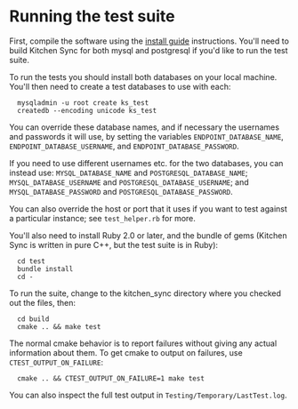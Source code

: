 Running the test suite
======================

First, compile the software using the [install guide](INSTALL.md) instructions.  You'll need
to build Kitchen Sync for both mysql and postgresql if you'd like to run the test suite.

To run the tests you should install both databases on your local machine.  You'll then need
to create a test databases to use with each:
```
  mysqladmin -u root create ks_test
  createdb --encoding unicode ks_test
```

You can override these database names, and if necessary the usernames and passwords it will
use, by setting the variables `ENDPOINT_DATABASE_NAME`, `ENDPOINT_DATABASE_USERNAME`, and
`ENDPOINT_DATABASE_PASSWORD`.

If you need to use different usernames etc. for the two databases, you can instead use:
`MYSQL_DATABASE_NAME` and `POSTGRESQL_DATABASE_NAME`;
`MYSQL_DATABASE_USERNAME` and `POSTGRESQL_DATABASE_USERNAME`;
and `MYSQL_DATABASE_PASSWORD` and `POSTGRESQL_DATABASE_PASSWORD`.

You can also override the host or port that it uses if you want to test against a particular
instance; see `test_helper.rb` for more.

You'll also need to install Ruby 2.0 or later, and the bundle of gems (Kitchen Sync is written
in pure C++, but the test suite is in Ruby):

```
  cd test
  bundle install
  cd -
```

To run the suite, change to the kitchen_sync directory where you checked out the files, then:

```
  cd build
  cmake .. && make test
```

The normal cmake behavior is to report failures without giving any actual information about
them.  To get cmake to output on failures, use `CTEST_OUTPUT_ON_FAILURE`:
```
  cmake .. && CTEST_OUTPUT_ON_FAILURE=1 make test
```

You can also inspect the full test output in `Testing/Temporary/LastTest.log`.

